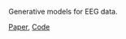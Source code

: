 Generative models for EEG data.

[Paper](https://arxiv.org/abs/1806.01875), [Code](https://github.com/kahartma/GAN)
